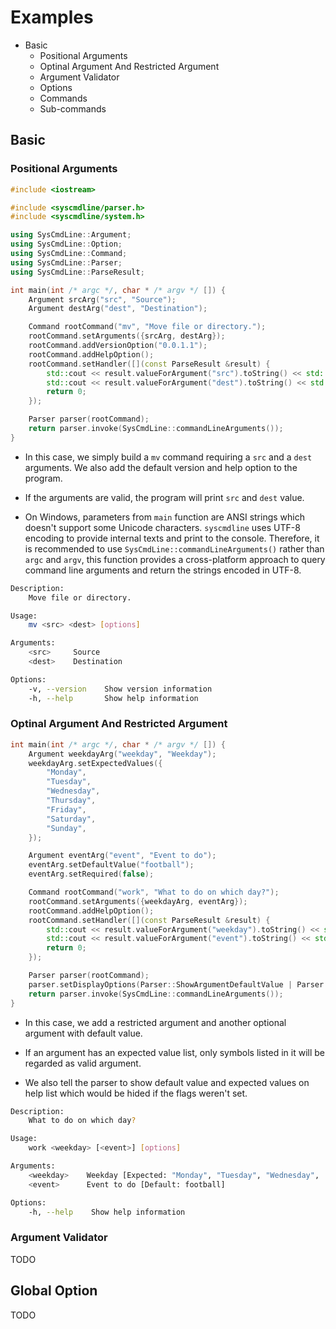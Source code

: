 # Examples

+ Basic
    + Positional Arguments
    + Optinal Argument And Restricted Argument
    + Argument Validator
    + Options
    + Commands
    + Sub-commands

## Basic

### Positional Arguments

```c++
#include <iostream>

#include <syscmdline/parser.h>
#include <syscmdline/system.h>

using SysCmdLine::Argument;
using SysCmdLine::Option;
using SysCmdLine::Command;
using SysCmdLine::Parser;
using SysCmdLine::ParseResult;

int main(int /* argc */, char * /* argv */ []) {
    Argument srcArg("src", "Source");
    Argument destArg("dest", "Destination");

    Command rootCommand("mv", "Move file or directory.");
    rootCommand.setArguments({srcArg, destArg});
    rootCommand.addVersionOption("0.0.1.1");
    rootCommand.addHelpOption();
    rootCommand.setHandler([](const ParseResult &result) {
        std::cout << result.valueForArgument("src").toString() << std::endl;
        std::cout << result.valueForArgument("dest").toString() << std::endl;
        return 0;
    });

    Parser parser(rootCommand);
    return parser.invoke(SysCmdLine::commandLineArguments());
}
```

+ In this case, we simply build a `mv` command requiring a `src` and a `dest` arguments. We also add the default version and help option to the program.

+ If the arguments are valid, the program will print `src` and `dest` value.

+ On Windows, parameters from `main` function are ANSI strings which doesn't support some Unicode characters. `syscmdline` uses UTF-8 encoding to provide internal texts and print to the console. Therefore, it is recommended to use `SysCmdLine::commandLineArguments()` rather than `argc` and `argv`, this function provides a cross-platform approach to query command line arguments and return the strings encoded in UTF-8.

```sh
Description:
    Move file or directory.

Usage:
    mv <src> <dest> [options]

Arguments:
    <src>     Source
    <dest>    Destination

Options:
    -v, --version    Show version information
    -h, --help       Show help information
```

### Optinal Argument And Restricted Argument

```c++
int main(int /* argc */, char * /* argv */ []) {
    Argument weekdayArg("weekday", "Weekday");
    weekdayArg.setExpectedValues({
        "Monday",
        "Tuesday",
        "Wednesday",
        "Thursday",
        "Friday",
        "Saturday",
        "Sunday",
    });

    Argument eventArg("event", "Event to do");
    eventArg.setDefaultValue("football");
    eventArg.setRequired(false);

    Command rootCommand("work", "What to do on which day?");
    rootCommand.setArguments({weekdayArg, eventArg});
    rootCommand.addHelpOption();
    rootCommand.setHandler([](const ParseResult &result) {
        std::cout << result.valueForArgument("weekday").toString() << std::endl;
        std::cout << result.valueForArgument("event").toString() << std::endl;
        return 0;
    });

    Parser parser(rootCommand);
    parser.setDisplayOptions(Parser::ShowArgumentDefaultValue | Parser::ShowArgumentExpectedValues);
    return parser.invoke(SysCmdLine::commandLineArguments());
}
```
+ In this case, we add a restricted argument and another optional argument with default value.

+ If an argument has an expected value list, only symbols listed in it will be regarded as valid argument.

+ We also tell the parser to show default value and expected values on help list which would be hided if the flags weren't set.

```sh
Description:
    What to do on which day?

Usage:
    work <weekday> [<event>] [options]

Arguments:
    <weekday>    Weekday [Expected: "Monday", "Tuesday", "Wednesday", ...]
    <event>      Event to do [Default: football]

Options:
    -h, --help    Show help information
```

### Argument Validator

TODO

## Global Option

TODO